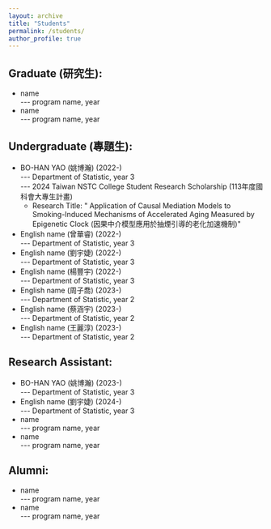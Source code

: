 ```yaml
---
layout: archive
title: "Students"
permalink: /students/
author_profile: true
---
```


Graduate (研究生):
-----
  *  name<br>
    --- program name, year
  *  name<br>
    --- program name, year


Undergraduate (專題生):
-----
  *  BO-HAN YAO (姚博瀚) (2022-)<br>
    --- Department of Statistic, year 3<br>
    --- 2024 Taiwan NSTC College Student Research Scholarship (113年度國科會大專生計畫)<br>
      *  Research Title: " Application of Causal Mediation Models to Smoking-Induced Mechanisms of Accelerated Aging Measured by Epigenetic Clock (因果中介模型應用於抽煙引導的老化加速機制)"
  *  English name (曾華睿) (2022-)<br>
    --- Department of Statistic, year 3
  *  English name (劉宇婕) (2022-)<br>
    --- Department of Statistic, year 3
  *  English name (楊豐宇) (2022-)<br>
    --- Department of Statistic, year 3
  *  English name (周子喬) (2023-)<br>
    --- Department of Statistic, year 2
  *  English name (蔡涵宇) (2023-)<br>
    --- Department of Statistic, year 2
  *  English name (王麗淳) (2023-)<br>
    --- Department of Statistic, year 2

Research Assistant:
-----
  *  BO-HAN YAO (姚博瀚) (2023-)<br>
    --- Department of Statistic, year 3<br>
  *  English name (劉宇婕) (2024-)<br>
    --- Department of Statistic, year 3
  *  name<br>
    --- program name, year
  *  name<br>
    --- program name, year


Alumni:
-----
  *  name<br>
    --- program name, year
  *  name<br>
    --- program name, year
